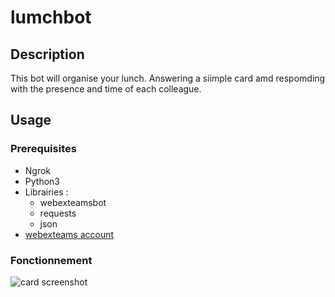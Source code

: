 # lumchbot 

## Description
This bot will organise your lunch. Answering a siimple card amd respomding with the presence and time of each colleague.

## Usage

### Prerequisites
- Ngrok
- Python3
- Librairies :
  - webexteamsbot
  - requests
  - json
- [webexteams account](https://developer.webex.com/)

### Fonctionnement
![card screenshot]()